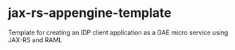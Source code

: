 # jax-rs-appengine-template
Template for creating an IDP client application as a GAE micro service using JAX-RS and RAML
